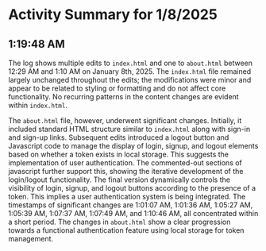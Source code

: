 # Activity Summary for 1/8/2025

## 1:19:48 AM
The log shows multiple edits to `index.html` and one to `about.html` between 12:29 AM and 1:10 AM on January 8th, 2025.  The `index.html` file remained largely unchanged throughout the edits; the modifications were minor and appear to be related to styling or formatting and do not affect core functionality.  No recurring patterns in the content changes are evident within `index.html`.

The `about.html` file, however, underwent significant changes.  Initially, it included standard HTML structure similar to `index.html` along with sign-in and sign-up links.  Subsequent edits introduced a logout button and Javascript code to manage the display of login, signup, and logout elements based on whether a token exists in local storage.  This suggests the implementation of user authentication. The commented-out sections of javascript further support this, showing the iterative development of the login/logout functionality. The final version dynamically controls the visibility of login, signup, and logout buttons according to the presence of a token.  This implies a user authentication system is being integrated.  The timestamps of significant changes are 1:01:07 AM, 1:01:36 AM, 1:05:27 AM, 1:05:39 AM, 1:07:37 AM, 1:07:49 AM, and 1:10:46 AM, all concentrated within a short period.  The changes in `about.html` show a clear progression towards a functional authentication feature using local storage for token management.
